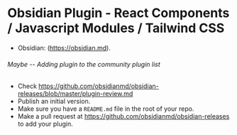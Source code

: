 # Obsidian Plugin - React Components / Javascript Modules / Tailwind CSS
- Obsidian: (https://obsidian.md).

###### Maybe -- Adding plugin to the community plugin list

- Check https://github.com/obsidianmd/obsidian-releases/blob/master/plugin-review.md
- Publish an initial version.
- Make sure you have a `README.md` file in the root of your repo.
- Make a pull request at https://github.com/obsidianmd/obsidian-releases to add your plugin.
